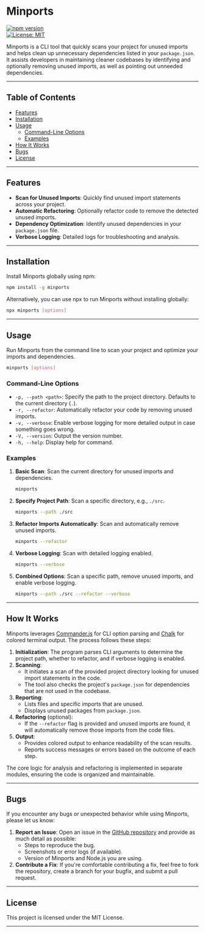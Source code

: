 # Minports

[![npm version](https://badge.fury.io/js/minports.svg)](https://badge.fury.io/js/minports)  
[![License: MIT](https://img.shields.io/badge/License-MIT-yellow.svg)](LICENSE)

Minports is a CLI tool that quickly scans your project for unused imports and helps clean up unnecessary dependencies listed in your `package.json`. It assists developers in maintaining cleaner codebases by identifying and optionally removing unused imports, as well as pointing out unneeded dependencies.

---

## Table of Contents

- [Features](#features)
- [Installation](#installation)
- [Usage](#usage)
  - [Command-Line Options](#command-line-options)
  - [Examples](#examples)
- [How It Works](#how-it-works)
- [Bugs](#bugs)
- [License](#license)

---

## Features

- **Scan for Unused Imports**: Quickly find unused import statements across your project.
- **Automatic Refactoring**: Optionally refactor code to remove the detected unused imports.
- **Dependency Optimization**: Identify unused dependencies in your `package.json` file.
- **Verbose Logging**: Detailed logs for troubleshooting and analysis.

---

## Installation

Install Minports globally using npm:

```bash
npm install -g minports
```

Alternatively, you can use npx to run Minports without installing globally:

```bash
npx minports [options]
```

---

## Usage

Run Minports from the command line to scan your project and optimize your imports and dependencies.

```bash
minports [options]
```

### Command-Line Options

- `-p, --path <path>`: Specify the path to the project directory. Defaults to the current directory (`.`).
- `-r, --refactor`: Automatically refactor your code by removing unused imports.
- `-v, --verbose`: Enable verbose logging for more detailed output in case something goes wrong.
- `-V, --version`: Output the version number.
- `-h, --help`: Display help for command.

### Examples

1. **Basic Scan**: Scan the current directory for unused imports and dependencies.

   ```bash
   minports
   ```

2. **Specify Project Path**: Scan a specific directory, e.g., `./src`.

   ```bash
   minports --path ./src
   ```

3. **Refactor Imports Automatically**: Scan and automatically remove unused imports.

   ```bash
   minports --refactor
   ```

4. **Verbose Logging**: Scan with detailed logging enabled.

   ```bash
   minports --verbose
   ```

5. **Combined Options**: Scan a specific path, remove unused imports, and enable verbose logging.

   ```bash
   minports --path ./src --refactor --verbose
   ```

---

## How It Works

Minports leverages [Commander.js](https://github.com/tj/commander.js/) for CLI option parsing and [Chalk](https://github.com/chalk/chalk) for colored terminal output. The process follows these steps:

1. **Initialization**: The program parses CLI arguments to determine the project path, whether to refactor, and if verbose logging is enabled.
2. **Scanning**: 
   - It initiates a scan of the provided project directory looking for unused import statements in the code.
   - The tool also checks the project's `package.json` for dependencies that are not used in the codebase.
3. **Reporting**:
   - Lists files and specific imports that are unused.
   - Displays unused packages from `package.json`.
4. **Refactoring** (optional):
   - If the `--refactor` flag is provided and unused imports are found, it will automatically remove those imports from the code files.
5. **Output**:
   - Provides colored output to enhance readability of the scan results.
   - Reports success messages or errors based on the outcome of each step.

The core logic for analysis and refactoring is implemented in separate modules, ensuring the code is organized and maintainable.

---

## Bugs

If you encounter any bugs or unexpected behavior while using Minports, please let us know:

1. **Report an Issue**: Open an issue in the [GitHub repository](https://github.com/your-repo/minports/issues) and provide as much detail as possible:
   - Steps to reproduce the bug.
   - Screenshots or error logs (if available).
   - Version of Minports and Node.js you are using.
2. **Contribute a Fix**: If you're comfortable contributing a fix, feel free to fork the repository, create a branch for your bugfix, and submit a pull request.

---

## License

This project is licensed under the MIT License.

--- 
